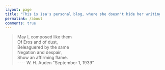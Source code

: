 ```yaml
---
layout: page
title: "This is Isa's personal blog, where she doesn't hide her writings, photography, artwork, and music."
permalink: /about
comments: true
---
```


<div class="row justify-content-between">
<div class="col-md-8 pr-5">

<blockquote>
May I, composed like them<br>
Of Eros and of dust,<br>
Beleaguered by the same<br>
Negation and despair,<br>
Show an affirming flame.<br>
---- W. H. Auden "September 1, 1939"
</blockquote>

</div>


